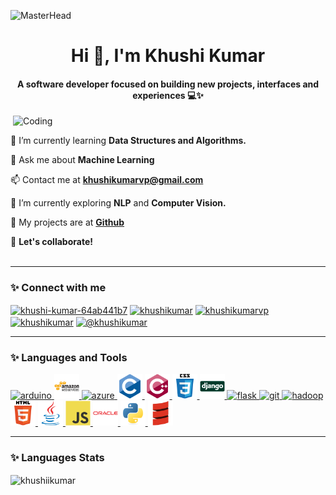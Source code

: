
![MasterHead](https://64.media.tumblr.com/fd31e0f21b4f8a51a01667c7724a85c3/43c47d8badb925ae-76/s1280x1920/d1848e0a8c845cd2070e2b09d0d07de70345b2bc.gifv)


<h1 align="center">Hi 👋, I'm Khushi Kumar</h1>
<h4 align="center">A software developer focused on building new projects, interfaces and experiences 💻✨</h4>
<img align="right" alt="Coding" width="500" src="https://cdn.dribbble.com/users/70900/screenshots/2957833/programmers-day-banner.gif">
<br>

🌱 I’m currently learning **Data Structures and Algorithms.**

💬 Ask me about **Machine Learning**

📫 Contact me at **khushikumarvp@gmail.com**  

🔭 I’m currently exploring **NLP** and **Computer Vision.**

💼 My projects are at [**Github**](https://github.com/KhushiiKumar)

🤝 **Let's collaborate!**  
<br>

***

<h3 align="left">✨ Connect with me</h3>
<p align="left">
<a href="https://linkedin.com/in/khushi-kumar-64ab441b7" target="blank"><img align="center" src="https://raw.githubusercontent.com/rahuldkjain/github-profile-readme-generator/master/src/images/icons/Social/linked-in-alt.svg" alt="khushi-kumar-64ab441b7" height="30" width="40" /></a>
<a href="https://www.codechef.com/users/khushikumar" target="blank"><img align="center" src="https://cdn.jsdelivr.net/npm/simple-icons@3.1.0/icons/codechef.svg" alt="khushikumar" height="30" width="40" /></a>
<a href="https://www.hackerrank.com/khushikumarvp" target="blank"><img align="center" src="https://raw.githubusercontent.com/rahuldkjain/github-profile-readme-generator/master/src/images/icons/Social/hackerrank.svg" alt="khushikumarvp" height="30" width="40" /></a>
<a href="https://www.leetcode.com/khushikumar" target="blank"><img align="center" src="https://raw.githubusercontent.com/rahuldkjain/github-profile-readme-generator/master/src/images/icons/Social/leet-code.svg" alt="khushikumar" height="30" width="40" /></a>
<a href="https://www.hackerearth.com/@khushikumar" target="blank"><img align="center" src="https://raw.githubusercontent.com/rahuldkjain/github-profile-readme-generator/master/src/images/icons/Social/hackerearth.svg" alt="@khushikumar" height="30" width="40" /></a>
</p>

***

<h3 align="left">✨ Languages and Tools </h3>
<p align="left"> <a href="https://www.arduino.cc/" target="_blank" rel="noreferrer"> <img src="https://cdn.worldvectorlogo.com/logos/arduino-1.svg" alt="arduino" width="30" height="30"/> </a> <a href="https://aws.amazon.com" target="_blank" rel="noreferrer"> <img src="https://raw.githubusercontent.com/devicons/devicon/master/icons/amazonwebservices/amazonwebservices-original-wordmark.svg" alt="aws" width="40" height="40"/> </a> <a href="https://azure.microsoft.com/en-in/" target="_blank" rel="noreferrer"> <img src="https://www.vectorlogo.zone/logos/microsoft_azure/microsoft_azure-icon.svg" alt="azure" width="40" height="40"/> </a> <a href="https://www.cprogramming.com/" target="_blank" rel="noreferrer"> <img src="https://raw.githubusercontent.com/devicons/devicon/master/icons/c/c-original.svg" alt="c" width="40" height="40"/> </a> <a href="https://www.w3schools.com/cpp/" target="_blank" rel="noreferrer"> <img src="https://raw.githubusercontent.com/devicons/devicon/master/icons/cplusplus/cplusplus-original.svg" alt="cplusplus" width="40" height="40"/> </a> <a href="https://www.w3schools.com/css/" target="_blank" rel="noreferrer"> <img src="https://raw.githubusercontent.com/devicons/devicon/master/icons/css3/css3-original-wordmark.svg" alt="css3" width="40" height="40"/> </a> <a href="https://www.djangoproject.com/" target="_blank" rel="noreferrer"> <img src="https://raw.githubusercontent.com/devicons/devicon/master/icons/django/django-original.svg" alt="django" width="40" height="40"/> </a> <a href="https://flask.palletsprojects.com/" target="_blank" rel="noreferrer"> <img src="https://www.vectorlogo.zone/logos/pocoo_flask/pocoo_flask-icon.svg" alt="flask" width="40" height="40"/> </a> <a href="https://git-scm.com/" target="_blank" rel="noreferrer"> <img src="https://www.vectorlogo.zone/logos/git-scm/git-scm-icon.svg" alt="git" width="40" height="40"/> </a> <a href="https://hadoop.apache.org/" target="_blank" rel="noreferrer"> <img src="https://www.vectorlogo.zone/logos/apache_hadoop/apache_hadoop-icon.svg" alt="hadoop" width="40" height="40"/> </a> <a href="https://www.w3.org/html/" target="_blank" rel="noreferrer"> <img src="https://raw.githubusercontent.com/devicons/devicon/master/icons/html5/html5-original-wordmark.svg" alt="html5" width="40" height="40"/> </a> <a href="https://www.java.com" target="_blank" rel="noreferrer"> <img src="https://raw.githubusercontent.com/devicons/devicon/master/icons/java/java-original.svg" alt="java" width="40" height="40"/> </a> <a href="https://developer.mozilla.org/en-US/docs/Web/JavaScript" target="_blank" rel="noreferrer"> <img src="https://raw.githubusercontent.com/devicons/devicon/master/icons/javascript/javascript-original.svg" alt="javascript" width="40" height="40"/> </a> <a href="https://www.oracle.com/" target="_blank" rel="noreferrer"> <img src="https://raw.githubusercontent.com/devicons/devicon/master/icons/oracle/oracle-original.svg" alt="oracle" width="40" height="40"/> </a> <a href="https://www.python.org" target="_blank" rel="noreferrer"> <img src="https://raw.githubusercontent.com/devicons/devicon/master/icons/python/python-original.svg" alt="python" width="40" height="40"/> </a> <a href="https://www.scala-lang.org" target="_blank" rel="noreferrer"> <img src="https://raw.githubusercontent.com/devicons/devicon/master/icons/scala/scala-original.svg" alt="scala" width="40" height="40"/> </a> </p>

***

<h3 align="left">✨ Languages Stats</h3>
<p><img align="center" src="https://github-readme-stats.vercel.app/api/top-langs?username=khushiikumar&show_icons=true&locale=en&layout=compact" alt="khushiikumar" /></p>
